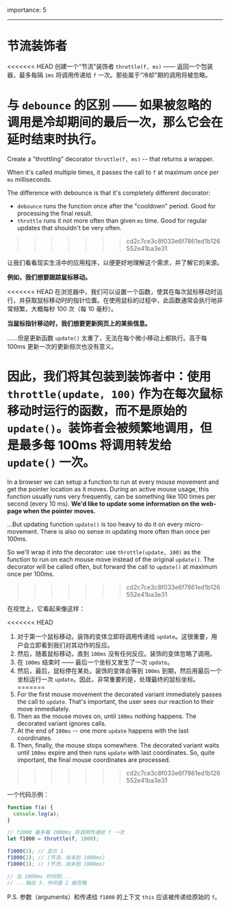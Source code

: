 importance: 5

---

# 节流装饰者

<<<<<<< HEAD
创建一个“节流”装饰者 `throttle(f, ms)` —— 返回一个包装器，最多每隔 `1ms` 将调用传递给 `f` 一次。那些属于“冷却”期的调用将被忽略。

**与 `debounce` 的区别 —— 如果被忽略的调用是冷却期间的最后一次，那么它会在延时结束时执行。**
=======
Create a "throttling" decorator `throttle(f, ms)` -- that returns a wrapper.

When it's called multiple times, it passes the call to `f` at maximum once per `ms` milliseconds. 

The difference with debounce is that it's completely different decorator:
- `debounce` runs the function once after the "cooldown" period. Good for processing the final result.
- `throttle` runs it not more often than given `ms` time. Good for regular updates that shouldn't be very often.
>>>>>>> cd2c7ce3c8f033e6f7861ed1b126552e41ba3e31

让我们看看现实生活中的应用程序，以便更好地理解这个需求，并了解它的来源。

**例如，我们想要跟踪鼠标移动。**

<<<<<<< HEAD
在浏览器中，我们可以设置一个函数，使其在每次鼠标移动时运行，并获取鼠标移动时的指针位置。在使用鼠标的过程中，此函数通常会执行地非常频繁，大概每秒 100 次（每 10 毫秒）。

**当鼠标指针移动时，我们想要更新网页上的某些信息。**

……但是更新函数 `update()` 太重了，无法在每个微小移动上都执行。高于每 100ms 更新一次的更新频次也没有意义。

因此，我们将其包装到装饰者中：使用 `throttle(update, 100)` 作为在每次鼠标移动时运行的函数，而不是原始的 `update()`。装饰者会被频繁地调用，但是最多每 100ms 将调用转发给 `update()` 一次。
=======
In a browser we can setup a function to run at every mouse movement and get the pointer location as it moves. During an active mouse usage, this function usually runs very frequently, can be something like 100 times per second (every 10 ms).
**We'd like to update some information on the web-page when the pointer moves.**

...But updating function `update()` is too heavy to do it on every micro-movement. There is also no sense in updating more often than once per 100ms.

So we'll wrap it into the decorator: use `throttle(update, 100)` as the function to run on each mouse move instead of the original `update()`. The decorator will be called often, but forward the call to `update()` at maximum once per 100ms.
>>>>>>> cd2c7ce3c8f033e6f7861ed1b126552e41ba3e31

在视觉上，它看起来像这样：

<<<<<<< HEAD
1. 对于第一个鼠标移动，装饰的变体立即将调用传递给 `update`。这很重要，用户会立即看到我们对其动作的反应。
2. 然后，随着鼠标移动，直到 `100ms` 没有任何反应。装饰的变体忽略了调用。
3. 在 `100ms` 结束时 —— 最后一个坐标又发生了一次 `update`。
4. 然后，最后，鼠标停在某处。装饰的变体会等到 `100ms` 到期，然后用最后一个坐标运行一次 `update`。因此，非常重要的是，处理最终的鼠标坐标。
=======
1. For the first mouse movement the decorated variant immediately passes the call to `update`. That's important, the user sees our reaction to their move immediately.
2. Then as the mouse moves on, until `100ms` nothing happens. The decorated variant ignores calls.
3. At the end of `100ms` -- one more `update` happens with the last coordinates.
4. Then, finally, the mouse stops somewhere. The decorated variant waits until `100ms` expire and then runs `update` with last coordinates. So, quite important, the final mouse coordinates are processed.
>>>>>>> cd2c7ce3c8f033e6f7861ed1b126552e41ba3e31

一个代码示例：

```js
function f(a) {
  console.log(a);
}

// f1000 最多每 1000ms 将调用传递给 f 一次
let f1000 = throttle(f, 1000);

f1000(1); // 显示 1
f1000(2); // (节流，尚未到 1000ms)
f1000(3); // (节流，尚未到 1000ms)

// 当 1000ms 时间到...
// ...输出 3，中间值 2 被忽略
```

P.S. 参数（arguments）和传递给 `f1000` 的上下文 `this` 应该被传递给原始的 `f`。
